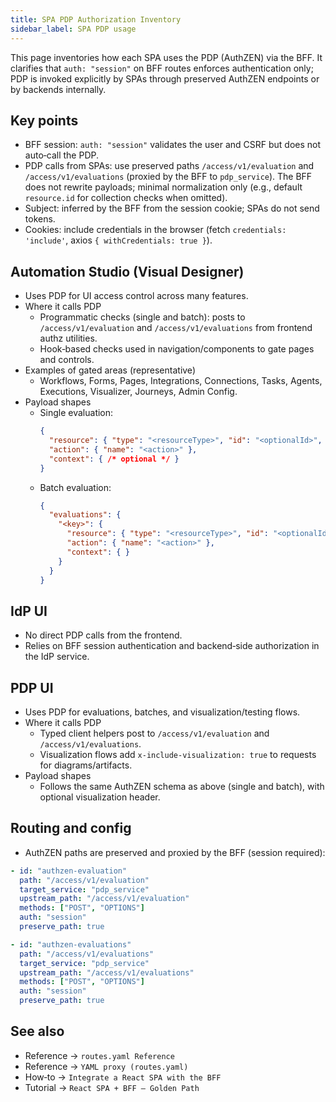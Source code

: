 ```yaml
---
title: SPA PDP Authorization Inventory
sidebar_label: SPA PDP usage
---
```


This page inventories how each SPA uses the PDP (AuthZEN) via the BFF. It clarifies that `auth: "session"` on BFF routes enforces authentication only; PDP is invoked explicitly by SPAs through preserved AuthZEN endpoints or by backends internally.

## Key points

- BFF session: `auth: "session"` validates the user and CSRF but does not auto‑call the PDP.
- PDP calls from SPAs: use preserved paths `/access/v1/evaluation` and `/access/v1/evaluations` (proxied by the BFF to `pdp_service`). The BFF does not rewrite payloads; minimal normalization only (e.g., default `resource.id` for collection checks when omitted).
- Subject: inferred by the BFF from the session cookie; SPAs do not send tokens.
- Cookies: include credentials in the browser (fetch `credentials: 'include'`, axios `{ withCredentials: true }`).

## Automation Studio (Visual Designer)

- Uses PDP for UI access control across many features.
- Where it calls PDP
  - Programmatic checks (single and batch): posts to `/access/v1/evaluation` and `/access/v1/evaluations` from frontend authz utilities.
  - Hook‑based checks used in navigation/components to gate pages and controls.
- Examples of gated areas (representative)
  - Workflows, Forms, Pages, Integrations, Connections, Tasks, Agents, Executions, Visualizer, Journeys, Admin Config.
- Payload shapes
  - Single evaluation:
    ```json
    {
      "resource": { "type": "<resourceType>", "id": "<optionalId>", "properties": { /* optional attrs */ } },
      "action": { "name": "<action>" },
      "context": { /* optional */ }
    }
    ```
  - Batch evaluation:
    ```json
    {
      "evaluations": {
        "<key>": {
          "resource": { "type": "<resourceType>", "id": "<optionalId>", "properties": { } },
          "action": { "name": "<action>" },
          "context": { }
        }
      }
    }
    ```

## IdP UI

- No direct PDP calls from the frontend.
- Relies on BFF session authentication and backend‑side authorization in the IdP service.

## PDP UI

- Uses PDP for evaluations, batches, and visualization/testing flows.
- Where it calls PDP
  - Typed client helpers post to `/access/v1/evaluation` and `/access/v1/evaluations`.
  - Visualization flows add `x-include-visualization: true` to requests for diagrams/artifacts.
- Payload shapes
  - Follows the same AuthZEN schema as above (single and batch), with optional visualization header.

## Routing and config

- AuthZEN paths are preserved and proxied by the BFF (session required):

```yaml
- id: "authzen-evaluation"
  path: "/access/v1/evaluation"
  target_service: "pdp_service"
  upstream_path: "/access/v1/evaluation"
  methods: ["POST", "OPTIONS"]
  auth: "session"
  preserve_path: true

- id: "authzen-evaluations"
  path: "/access/v1/evaluations"
  target_service: "pdp_service"
  upstream_path: "/access/v1/evaluations"
  methods: ["POST", "OPTIONS"]
  auth: "session"
  preserve_path: true
```

## See also

- Reference → `routes.yaml Reference`
- Reference → `YAML proxy (routes.yaml)`
- How‑to → `Integrate a React SPA with the BFF`
- Tutorial → `React SPA + BFF — Golden Path`


